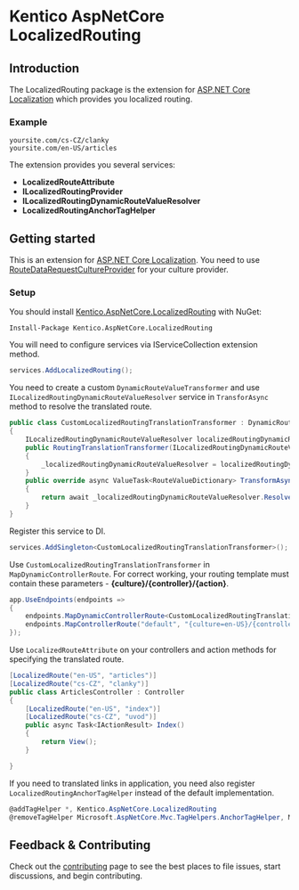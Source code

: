 # Kentico AspNetCore LocalizedRouting

## Introduction
The LocalizedRouting package is the extension for [ASP.NET Core Localization](https://docs.microsoft.com/en-US/aspnet/core/fundamentals/localization?view=aspnetcore-3.1#localization-middleware) which provides you localized routing.

### Example

    yoursite.com/cs-CZ/clanky  
    yoursite.com/en-US/articles

The extension provides you several services:
* **LocalizedRouteAttribute** 
* **ILocalizedRoutingProvider**
* **ILocalizedRoutingDynamicRouteValueResolver**
* **LocalizedRoutingAnchorTagHelper**

## Getting started
This is an extension for [ASP.NET Core Localization](https://docs.microsoft.com/en-US/aspnet/core/fundamentals/localization?view=aspnetcore-3.1#localization-middleware). You need to use [RouteDataRequestCultureProvider](https://docs.microsoft.com/en-us/dotnet/api/microsoft.aspnetcore.localization.routing.routedatarequestcultureprovider?view=aspnetcore-3.1) for your culture provider.

### Setup
You should install [Kentico.AspNetCore.LocalizedRouting]() with NuGet:  

    Install-Package Kentico.AspNetCore.LocalizedRouting
    
You will need to configure services via IServiceCollection extension method.
```csharp
services.AddLocalizedRouting();
```
You need to create a custom `DynamicRouteValueTransformer` and use `ILocalizedRoutingDynamicRouteValueResolver` service in `TransforAsync` method to resolve the translated route.
```csharp
public class CustomLocalizedRoutingTranslationTransformer : DynamicRouteValueTransformer
{
    ILocalizedRoutingDynamicRouteValueResolver localizedRoutingDynamicRouteValueResolver;
    public RoutingTranslationTransformer(ILocalizedRoutingDynamicRouteValueResolver localizedRoutingDynamicRouteValueResolver)
    {
        _localizedRoutingDynamicRouteValueResolver = localizedRoutingDynamicRouteValueResolver
    }
    public override async ValueTask<RouteValueDictionary> TransformAsync(HttpContext httpContext, RouteValueDictionary values)
    {
        return await _localizedRoutingDynamicRouteValueResolver.ResolveAsync(values);
    }
}

```
Register this service to DI.
```csharp
services.AddSingleton<CustomLocalizedRoutingTranslationTransformer>();
```

Use `CustomLocalizedRoutingTranslationTransformer` in `MapDynamicControllerRoute`. For correct working, your routing template must contain these parameters - **{culture}/{controller}/{action}**.
```csharp
app.UseEndpoints(endpoints =>
{
    endpoints.MapDynamicControllerRoute<CustomLocalizedRoutingTranslationTransformer>("{culture}/{controller}/{action}/{id?}");
    endpoints.MapControllerRoute("default", "{culture=en-US}/{controller=Home}/{action=Index}/{id?}");
});
```

Use `LocalizedRouteAttribute` on your controllers and action methods for specifying the translated route.
```csharp
[LocalizedRoute("en-US", "articles")]
[LocalizedRoute("cs-CZ", "clanky")]
public class ArticlesController : Controller
{
    [LocalizedRoute("en-US", "index")]
    [LocalizedRoute("cs-CZ", "uvod")]
    public async Task<IActionResult> Index()
    {
        return View();
    }

}
```

If you need to translated links in application, you need also register `LocalizedRoutingAnchorTagHelper` instead of the default implementation.
```csharp
@addTagHelper *, Kentico.AspNetCore.LocalizedRouting
@removeTagHelper Microsoft.AspNetCore.Mvc.TagHelpers.AnchorTagHelper, Microsoft.AspNetCore.Mvc.TagHelpers
```

## Feedback & Contributing
Check out the [contributing](https://github.com/tomasjurasek/kentico-aspnetcore-routing-localization/blob/master/CONTRIBUTING.md) page to see the best places to file issues, start discussions, and begin contributing.

